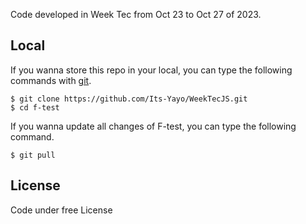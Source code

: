 Code developed in Week Tec from Oct 23 to Oct 27 of 2023. 

## Local
If you wanna store this repo in your local, you can type the following commands with [git](https://git-scm.com/).
```shell
$ git clone https://github.com/Its-Yayo/WeekTecJS.git
$ cd f-test
```

If you wanna update all changes of F-test, you can type the following command.
```shell
$ git pull
```

## License
Code under free License